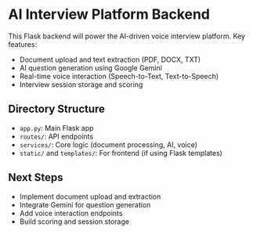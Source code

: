 # AI Interview Platform Backend

This Flask backend will power the AI-driven voice interview platform. Key features:

- Document upload and text extraction (PDF, DOCX, TXT)
- AI question generation using Google Gemini
- Real-time voice interaction (Speech-to-Text, Text-to-Speech)
- Interview session storage and scoring

## Directory Structure
- `app.py`: Main Flask app
- `routes/`: API endpoints
- `services/`: Core logic (document processing, AI, voice)
- `static/` and `templates/`: For frontend (if using Flask templates)

## Next Steps
- Implement document upload and extraction
- Integrate Gemini for question generation
- Add voice interaction endpoints
- Build scoring and session storage
